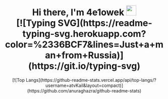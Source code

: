 <h1 align="center">Hi there, I'm 4e1owek
<img src="https://github.com/blackcater/blackcater/raw/main/images/Hi.gif" height="32"/>
  <br>
  [![Typing SVG](https://readme-typing-svg.herokuapp.com?color=%2336BCF7&lines=Just+a+man+from+Russia)](https://git.io/typing-svg)
</h1>

<div align="center">
[![Top Langs](https://github-readme-stats.vercel.app/api/top-langs/?username=atvKail&layout=compact)](https://github.com/anuraghazra/github-readme-stats)
</div>
